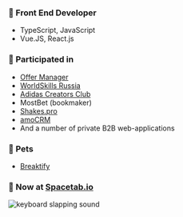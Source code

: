 ### 📌 Front End Developer
- TypeScript, JavaScript
- Vue.JS, React.js

### 📁 Participated in
- [Offer Manager](https://offer.page/)
- [WorldSkills Russia](https://worldskills.ru/)
- [Adidas Creators Club](https://www.adidas.ru/creatorsclub)
- MostBet (bookmaker)
- [Shakes.pro](http://shakes.pro/)
- [amoCRM](https://www.amocrm.ru/)
- And a number of private B2B web-applications

### 🐼 Pets 
- [Breaktify](https://nbrylevv.github.io/breaktify/?lang=en)


### 🎹 Now at [Spacetab.io](https://spacetab.io)

![keyboard slapping sound](https://media.tenor.com/adoVIoM4eo4AAAAC/keyboard-cat.gif)
